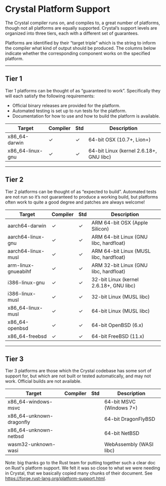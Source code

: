 # Crystal Platform Support

The Crystal compiler runs on, and compiles to, a great number of platforms, though not all platforms are equally supported. Crystal’s support levels are organized into three tiers, each with a different set of guarantees.

Platforms are identified by their “target triple” which is the string to inform the compiler what kind of output should be produced. The columns below indicate whether the corresponding component works on the specified platform.

***

## Tier 1

Tier 1 platforms can be thought of as “guaranteed to work”. Specifically they will each satisfy the following requirements:

* Official binary releases are provided for the platform.
* Automated testing is set up to run tests for the platform.
* Documentation for how to use and how to build the platform is available.

| Target | Compiler | Std | Description |
| ------ | -------- | --- | ----------- |
| x86_64-darwin | ✓ | ✓ | 64-bit OSX (10.7+, Lion+) |
| x86_64-linux-gnu | ✓ | ✓ | 64-bit Linux (kernel 2.6.18+, GNU libc) |

***

## Tier 2

Tier 2 platforms can be thought of as “expected to build”. Automated tests are not run so it’s not guaranteed to produce a working build, but platforms often work to quite a good degree and patches are always welcome!

| Target | Compiler | Std | Description |
| ------ | -------- | --- | ----------- |
| aarch64-darwin | ✓ | ✓ | ARM 64-bit OSX (Apple Silicon) |
| aarch64-linux-gnu | ✓ | ✓ | ARM 64-bit Linux (GNU libc, hardfloat) |
| aarch64-linux-musl | ✓ | ✓ | ARM 64-bit Linux (MUSL libc, hardfloat) |
| arm-linux-gnueabihf | ✓ | ✓ | ARM 32-bit Linux (GNU libc, hardfloat) |
| i386-linux-gnu | ✓ | ✓ | 32-bit Linux (kernel 2.6.18+, GNU libc) |
| i386-linux-musl | ✓ | ✓ | 32-bit Linux (MUSL libc) |
| x86_64-linux-musl | ✓ | ✓ | 64-bit Linux (MUSL libc) |
| x86_64-openbsd | ✓ | ✓ | 64-bit OpenBSD (6.x) |
| x86_64-freebsd | ✓ | ✓ | 64-bit FreeBSD (11.x) |

***

## Tier 3

Tier 3 platforms are those which the Crystal codebase has some sort of support for, but which are not built or tested automatically, and may not work. Official builds are not available.

| Target | Compiler | Std | Description |
| ------ | -------- | --- | ----------- |
| x86_64-windows-msvc |  |  | 64-bit MSVC (Windows 7+) |
| x86_64-unknown-dragonfly | | | 64-bit DragonFlyBSD |
| x86_64-unknown-netbsd | | | 64-bit NetBSD |
| wasm32-unknown-wasi | | | WebAssembly (WASI libc) |

Note: big thanks go to the Rust team for putting together such a clear doc on Rust's platform support. We felt it was so close to what we were needing in Crystal, that we basically copied many chunks of their document. See https://forge.rust-lang.org/platform-support.html.
